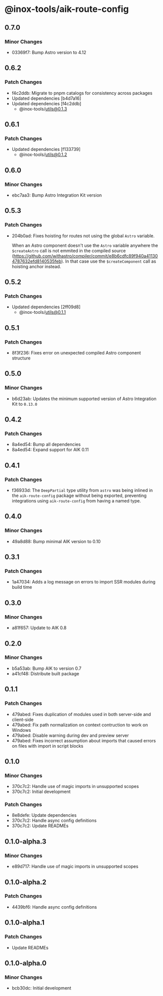# @inox-tools/aik-route-config

## 0.7.0

### Minor Changes

- 03369f7: Bump Astro version to 4.12

## 0.6.2

### Patch Changes

- f4c2ddb: Migrate to pnpm catalogs for consistency across packages
- Updated dependencies [b4d7a16]
- Updated dependencies [f4c2ddb]
  - @inox-tools/utils@0.1.3

## 0.6.1

### Patch Changes

- Updated dependencies [f133739]
  - @inox-tools/utils@0.1.2

## 0.6.0

### Minor Changes

- ebc7aa3: Bump Astro Integration Kit version

## 0.5.3

### Patch Changes

- 204b0ad: Fixes hoisting for routes not using the global `Astro` variable.

  When an Astro component doesn't use the `Astro` variable anywhere the `$createAstro` call is not emmited in the compiled source (https://github.com/withastro/compiler/commit/e8b6cdfc89f940a411304787632efd8140535feb). In that case use the `$createComponent` call as hoisting anchor instead.

## 0.5.2

### Patch Changes

- Updated dependencies [2ff09d8]
  - @inox-tools/utils@0.1.1

## 0.5.1

### Patch Changes

- 8f3f236: Fixes error on unexpected compiled Astro component structure

## 0.5.0

### Minor Changes

- b6d23ab: Updates the minimum supported version of Astro Integration Kit to `0.13.0`

## 0.4.2

### Patch Changes

- 8a4ed54: Bump all dependencies
- 8a4ed54: Expand support for AIK 0.11

## 0.4.1

### Patch Changes

- f36933d: The `DeepPartial` type utility from `astro` was being inlined in the `aik-route-config` package without being exported, preventing integrations using `aik-route-config` from having a named type.

## 0.4.0

### Minor Changes

- 49a8d88: Bump minimal AIK version to 0.10

## 0.3.1

### Patch Changes

- 1a47034: Adds a log message on errors to import SSR modules during build time

## 0.3.0

### Minor Changes

- a81f657: Update to AIK 0.8

## 0.2.0

### Minor Changes

- b5a53ab: Bump AIK to version 0.7
- a41cf48: Distribute built package

## 0.1.1

### Patch Changes

- 479abed: Fixes duplication of modules used in both server-side and client-side
- 479abed: Fix path normalization on context contruction to work on Windows
- 479abed: Disable warning during dev and preview server
- 479abed: Fixes incorrect assumption about imports that caused errors on files with import in script blocks

## 0.1.0

### Minor Changes

- 370c7c2: Handle use of magic imports in unsupported scopes
- 370c7c2: Initial development

### Patch Changes

- 8e8defe: Update dependencies
- 370c7c2: Handle async config definitions
- 370c7c2: Update READMEs

## 0.1.0-alpha.3

### Minor Changes

- e89d717: Handle use of magic imports in unsupported scopes

## 0.1.0-alpha.2

### Patch Changes

- 4439bf6: Handle async config definitions

## 0.1.0-alpha.1

### Patch Changes

- Update READMEs

## 0.1.0-alpha.0

### Minor Changes

- bcb30dc: Initial development

